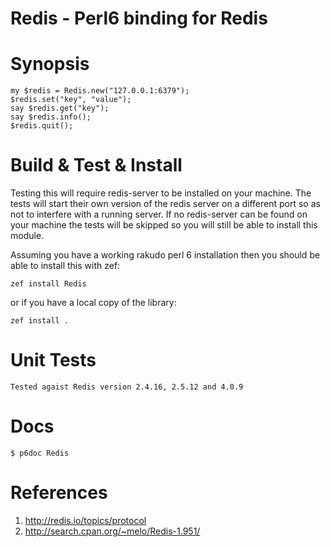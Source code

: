 # Redis - Perl6 binding for Redis

Synopsis
========

    my $redis = Redis.new("127.0.0.1:6379");
    $redis.set("key", "value");
    say $redis.get("key");
    say $redis.info();
    $redis.quit();

Build & Test & Install
======================

Testing this will require redis-server to be installed on your machine.
The tests will start their own version of the redis server on a different
port so as not to interfere with a running server.  If no redis-server
can be found on your machine the tests will be skipped so you will still
be able to install this module.

Assuming you have a working rakudo perl 6 installation then you should be
able to install this with zef:

    zef install Redis

or if you have a local copy of the library:

    zef install .

Unit Tests
==========

    Tested agaist Redis version 2.4.16, 2.5.12 and 4.0.9

Docs
====

    $ p6doc Redis

References
==========

1. http://redis.io/topics/protocol
2. http://search.cpan.org/~melo/Redis-1.951/
